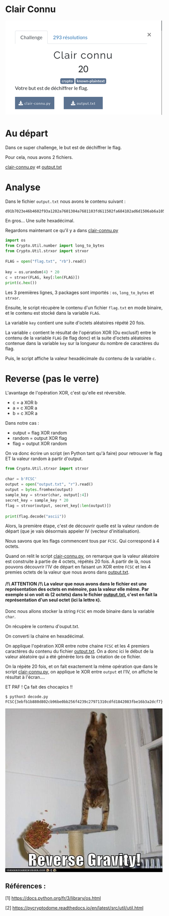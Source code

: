 # Clair Connu


![intro](assets/clairconnu.png)


# Au départ

Dans ce super challenge, le but est de déchiffrer le flag.

Pour cela, nous avons 2 fichiers.

[clair-connu.py](ressource/clair-connu.py) et [output.txt](ressource/output.txt)

# Analyse

Dans le fichier `output.txt` nous avons le contenu suivant :

```
d91b7023e46b4602f93a1202a7601304a7681103fd611502fa684102ad6d1506ab6a1059fc6a1459a8691051af3b4706fb691b54ad681b53f93a4651a93a1001ad3c4006a825
```
En gros... Une suite hexadécimal.

Regardons maintenant ce qu'il y a dans [clair-connu.py](ressource/clair-connu.py)

```python
import os
from Crypto.Util.number import long_to_bytes
from Crypto.Util.strxor import strxor

FLAG = open("flag.txt", "rb").read()

key = os.urandom(4) * 20
c = strxor(FLAG, key[:len(FLAG)])
print(c.hex())
```

Les 3 premières lignes, 3 packages sont importés : `os`, `long_to_bytes` et `strxor`.

Ensuite, le script récupère le contenu d'un fichier `flag.txt` en mode binaire, et le contenu est stocké dans la variable `FLAG`.

La variable `key` contient une suite d'octets aléatoires répété 20 fois.

La variable `c` contient le résultat de l'opération XOR (Ou exclusif) entre le contenu de la variable `FLAG` (le flag donc) et la suite d'octets aléatoires contenue dans la variable `key` sur la longueur du nombre de caractères du flag.

Puis, le script affiche la valeur hexadécimale du contenu de la variable `c`.

# Reverse (pas le verre)

L'avantage de l'opération XOR, c'est qu'elle est réversible.

- c = a XOR b
- a = c XOR a
- b = c XOR a

Dans notre cas :

- output = flag XOR random
- random = output XOR flag
- flag = output XOR random

On va donc écrire un script (en Python tant qu'à faire) pour retrouver le flag ET la valeur random à partir d'output.

```python
from Crypto.Util.strxor import strxor

char = b'FCSC'
output = open("output.txt", "r").read()
output = bytes.fromhex(output)
sample_key = strxor(char, output[:4])
secret_key = sample_key * 20
flag = strxor(output, secret_key[:len(output)])

print(flag.decode("ascii"))
```

Alors, la première étape, c'est de découvrir quelle est la valeur random de départ (que je vais désormais appeler IV (vecteur d'initialisation).

Nous savons que les flags commencent tous par `FCSC`. Qui correspond à 4 octets.

Quand on relit le script [clair-connu.py](ressource/clair-connu.py), on remarque que la valeur aléatoire est construite à partie de 4 octets, répétés 20 fois. À partir de là, nous pouvons découvrir l'IV de départ en faisant un XOR entre `FCSC` et les 4 premies octets de la valeur que nous avons dans [output.txt](ressource/output.txt).

#### /!\ ATTENTION /!\  La valeur que nous avons dans le fichier est une représentation des octets en mémoire, pas la valeur elle même. Par exemple si on voit `4b` (2 octets) dans le fichier [output.txt](ressource/output.txt), c'est en fait la représentation d'un seul octet (ici la lettre `K`).

Donc nous allons stocker la string `FCSC` en mode binaire dans la variable `char`.

On récupère le contenu d'ouput.txt.

On converti la chaine en hexadécimal.

On applique l'opération XOR entre notre chaine `FCSC` et les 4 premiers caractères du contenu du fichier [output.txt](ressource/output.txt). On a donc ici le début de la valeur aléatoire qui a été générée lors de la création de ce fichier.

On la répète 20 fois, et on fait exactement la même opération que dans le script [clair-connu.py](ressource/clair-connu.py), on applique le XOR entre `output` et l'IV, on affiche le résultat à l'écran....

ET PAF ! Ça fait des chocapics !!

```shell
$ python3 decode.py
FCSC{3ebfb1b880d802cb96be0bb256f4239c27971310cdfd1842083fbe16b3a2dcf7}
```


![cat](assets/lolcat.jpeg)


## Références :

[1] https://docs.python.org/fr/3/library/os.html

[2] https://pycryptodome.readthedocs.io/en/latest/src/util/util.html
